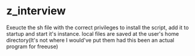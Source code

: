 # z_interview
Exeucte the sh file with the correct privileges to install the script, add it to startup and start it's instance.
local files are saved at the user's home directory(It's not where I would've put them had this been an actual program for freeuse)
